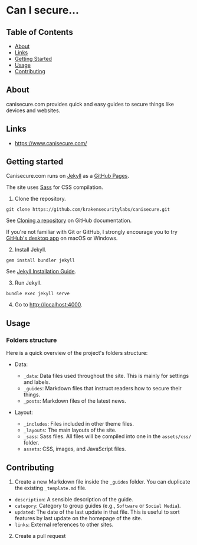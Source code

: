 # Can I secure…

## Table of Contents
+ [About](#about)
+ [Links](#links)
+ [Getting Started](#getting-started)
+ [Usage](#usage)
+ [Contributing](#contributing)

## About

canisecure.com provides quick and easy guides to secure things like devices and websites.

## Links

- https://www.canisecure.com/

## Getting started

Canisecure.com runs on [Jekyll](https://jekyllrb.com/) as a [GitHub Pages](https://pages.github.com/).

The site uses [Sass](https://sass-lang.com/) for CSS compilation.

1. Clone the repository.

```
git clone https://github.com/krakensecuritylabs/canisecure.git
```

See [Cloning a repository](https://help.github.com/en/articles/cloning-a-repository) on GitHub documentation.

If you're not familiar with Git or GitHub, I strongly encourage you to try [GitHub's desktop app](https://desktop.github.com/) on macOS or Windows.

2. Install Jekyll.

```
gem install bundler jekyll
```

See [Jekyll Installation Guide](https://jekyllrb.com/docs/installation/).

3. Run Jekyll.

```
bundle exec jekyll serve
```

4. Go to [http://localhost:4000](http://localhost:4000).

## Usage

### Folders structure

Here is a quick overview of the project's folders structure:

* Data:

    - `_data`: Data files used throughout the site. This is mainly for settings and labels.
    - `_guides`: Markdown files that instruct readers how to secure their things.
    - `_posts`: Markdown files of the latest news.

* Layout:

    - `_includes`: Files included in other theme files.
    - `_layouts`: The main layouts of the site.
    - `_sass`: Sass files. All files will be compiled into one in the `assets/css/` folder.
    - `assets`: CSS, images, and JavaScript files.

## Contributing

1. Create a new Markdown file inside the `_guides` folder. You can duplicate the existing `_template.md` file.


* `description`: A sensible description of the guide.
* `category`: Category to group guides (e.g., `Software` or `Social Media`).
* `updated`: The date of the last update in that file. This is useful to sort features by last update on the homepage of the site.
* `links`: External references to other sites.

2. Create a pull request
